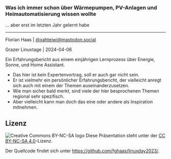 ### Was ich immer schon über Wärmepumpen, PV-Anlagen und Heimautomatisierung wissen wollte

... aber erst im letzten Jahr gelernt habe

* * *

Florian Haas | [@xahteiwi@mastodon.social](https://mastodon.social/@xahteiwi)

Grazer Linuxtage | 2024-04-06

<!-- Note -->
Ein Erfahrungsbericht aus einem einjährigen Lernprozess über Energie, Sonne, und Home Assistant.

* Das hier ist kein Expertenvortrag, soll er auch gar nicht sein.
* Er ist vielmehr ein persönlicher Erfahrungsbericht, der vielleicht anregt sich auch mit einem der Themen auseinanderzusetzen.
* Wie man sicher bald merkt, sind viele der hier besprochenen Themen regional sehr spezifisch.
* Aber vielleicht kann man doch das eine oder andere als Inspiration mitnehmen.

## Lizenz

![Creative Commons BY-NC-SA logo](http://mirrors.creativecommons.org/presskit/buttons/88x31/svg/by-nc-sa.eu.svg "Creative Commons BY-NC-SA logo") Diese Präsentation steht unter der [CC BY-NC-SA 4.0](https://creativecommons.org/licenses/by-nc-sa/4.0/deed.de)-Lizenz.

Der Quellcode findet sich unter <https://github.com/fghaas/linuxday2023/>.
